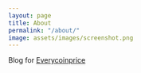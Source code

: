 ```yaml
---
layout: page
title: About
permalink: "/about/"
image: assets/images/screenshot.png
---
```


Blog for [Everycoinprice](https://everycoinprice.com)
